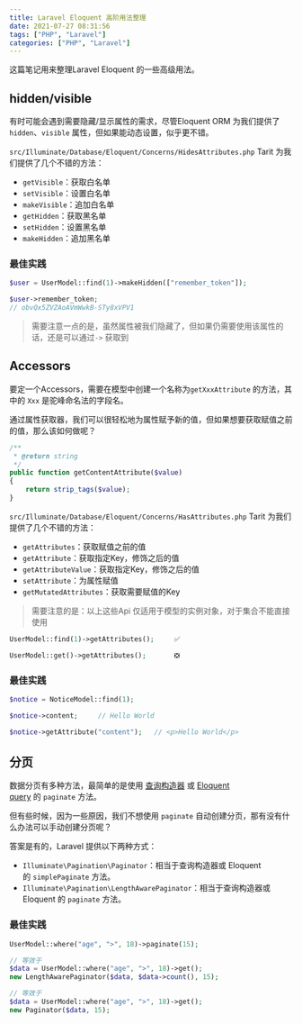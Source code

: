 ```yaml
---
title: Laravel Eloquent 高阶用法整理
date: 2021-07-27 08:31:56
tags: ["PHP", "Laravel"]
categories: ["PHP", "Laravel"]
---
```


这篇笔记用来整理Laravel Eloquent 的一些高级用法。

<!-- more -->

## hidden/visible
有时可能会遇到需要隐藏/显示属性的需求，尽管Eloquent ORM 为我们提供了`hidden`、`visible` 属性，但如果能动态设置，似乎更不错。

`src/Illuminate/Database/Eloquent/Concerns/HidesAttributes.php` Tarit 为我们提供了几个不错的方法：
* `getVisible`：获取白名单
* `setVisible`：设置白名单
* `makeVisible`：追加白名单
* `getHidden`：获取黑名单
* `setHidden`：设置黑名单
* `makeHidden`：追加黑名单

### 最佳实践

```php
$user = UserModel::find(1)->makeHidden(["remember_token"]);

$user->remember_token;
// obvQx5ZVZAoAVmWwkB-STy8xVPV1
```

> 需要注意一点的是，虽然属性被我们隐藏了，但如果仍需要使用该属性的话，还是可以通过`->` 获取到

## Accessors
要定一个Accessors，需要在模型中创建一个名称为`getXxxAttribute` 的方法，其中的 `Xxx` 是驼峰命名法的字段名。

通过属性获取器，我们可以很轻松地为属性赋予新的值，但如果想要获取赋值之前的值，那么该如何做呢？

```php
/**
 * @return string
 */
public function getContentAttribute($value)
{
    return strip_tags($value);
}
```

`src/Illuminate/Database/Eloquent/Concerns/HasAttributes.php` Tarit 为我们提供了几个不错的方法：
* `getAttributes`：获取赋值之前的值
* `getAttribute`：获取指定Key，修饰之后的值
* `getAttributeValue`：获取指定Key，修饰之后的值
* `setAttribute`：为属性赋值
* `getMutatedAttributes`：获取需要赋值的Key

> 需要注意的是：以上这些Api 仅适用于模型的实例对象，对于集合不能直接使用

```php
UserModel::find(1)->getAttributes();     ✅

UserModel::get()->getAttributes();       ❎
```

### 最佳实践

```php
$notice = NoticeModel::find(1);

$notice->content;     // Hello World

$notice->getAttribute("content");   // <p>Hello World</p>
```

## 分页
数据分页有多种方法，最简单的是使用 [查询构造器](https://learnku.com/docs/laravel/laravel/8.x/queries) 或 [Eloquent query](https://learnku.com/docs/laravel/laravel/8.x/eloquent) 的 `paginate` 方法。

但有些时候，因为一些原因，我们不想使用 `paginate` 自动创建分页，那有没有什么办法可以手动创建分页呢？

答案是有的，Laravel 提供以下两种方式：
* `Illuminate\Pagination\Paginator`：相当于查询构造器或 Eloquent 的 `simplePaginate` 方法。
* `Illuminate\Pagination\LengthAwarePaginator`：相当于查询构造器或 Eloquent 的 `paginate` 方法。

### 最佳实践

```php
UserModel::where("age", ">", 18)->paginate(15);

// 等效于
$data = UserModel::where("age", ">", 18)->get();
new LengthAwarePaginator($data, $data->count(), 15);

// 等效于
$data = UserModel::where("age", ">", 18)->get();
new Paginator($data, 15);
```